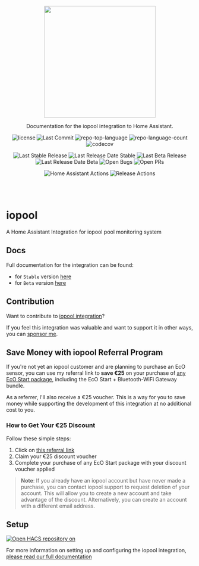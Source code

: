 <p align="center">
  <img src="https://brands.home-assistant.io/_/iopool/icon@2x.png" width="300" />
</p>
<p align="center">
    Documentation for the iopool integration to Home Assistant.
</p>
<p align="center">
	<img src="https://img.shields.io/github/license/mguyard/hass-iopool?style=default&color=0080ff" alt="license">
	<img src="https://img.shields.io/github/last-commit/mguyard/hass-iopool?style=default&color=0080ff" alt="Last Commit">
	<img src="https://img.shields.io/github/languages/top/mguyard/hass-iopool?style=default&color=0080ff" alt="repo-top-language">
	<img src="https://img.shields.io/github/languages/count/mguyard/hass-iopool?style=default&color=0080ff" alt="repo-language-count">
    <img src="https://codecov.io/github/mguyard/hass-iopool/graph/badge.svg?token=N2Y1LAEBGG" alt="codecov">
<p>
<p align="center">
    <img src="https://img.shields.io/github/v/release/mguyard/hass-iopool?label=Stable" alt="Last Stable Release">
    <img src="https://img.shields.io/github/release-date/mguyard/hass-iopool?label=Stable" alt="Last Release Date Stable">
    <img src="https://img.shields.io/github/v/release/mguyard/hass-iopool?label=Beta&include_prereleases" alt="Last Beta Release">
    <img src="https://img.shields.io/github/release-date-pre/mguyard/hass-iopool?label=Beta" alt="Last Release Date Beta">
    <img src="https://img.shields.io/github/issues-search/mguyard/hass-iopool?query=label%3Abug%20is%3Aopened&label=Open%20Bugs" alt="Open Bugs">
    <img src="https://img.shields.io/github/issues-pr/mguyard/hass-iopool" alt="Open PRs">
<p>
<p align="center">
    <img src="https://github.com/mguyard/hass-iopool/actions/workflows/home-assistant.yaml/badge.svg" alt="Home Assistant Actions">
    <img src="https://github.com/mguyard/hass-iopool/actions/workflows/release.yaml/badge.svg" alt="Release Actions">
</p>
<br /><br />

# iopool

A Home Assistant Integration for iopool pool monitoring system

## Docs

Full documentation for the integration can be found:
- for `Stable` version [here](https://docs.page/mguyard/hass-iopool)
- for `Beta` version [here](https://docs.page/mguyard/hass-iopool~beta)

## Contribution

Want to contribute to [iopool integration](https://docs.page/mguyard/hass-iopool/misc/contributing)?

If you feel this integration was valuable and want to support it in other ways, you can [sponsor me](https://github.com/sponsors/mguyard).

## Save Money with iopool Referral Program

If you're not yet an iopool customer and are planning to purchase an EcO sensor, you can use my referral link to **save €25** on your purchase of [any EcO Start package](https://iopool.com/en-fr/collections/start-packs), including the EcO Start + Bluetooth-WiFi Gateway bundle.

As a referrer, I'll also receive a €25 voucher. This is a way for you to save money while supporting the development of this integration at no additional cost to you.

### How to Get Your €25 Discount

Follow these simple steps:
  
1. Click on [this referral link](http://iopool.refr.cc/marc25)
2. Claim your €25 discount voucher
3. Complete your purchase of any EcO Start package with your discount voucher applied

> **Note**: If you already have an iopool account but have never made a purchase, you can contact iopool support to request deletion of your account. This will allow you to create a new account and take advantage of the discount. Alternatively, you can create an account with a different email address.

## Setup

[![Open HACS repository on](https://my.home-assistant.io/badges/hacs_repository.svg)](https://my.home-assistant.io/redirect/hacs_repository/?owner=mguyard&repository=hass-iopool&category=Integration)

For more information on setting up and configuring the iopool integration, [please read our full documentation](https://docs.page/mguyard/hass-iopool)

